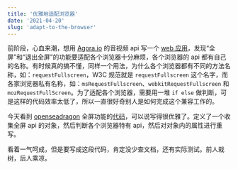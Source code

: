 ```yaml
---
title: '优雅地适配浏览器'
date: '2021-04-20'
slug: 'adapt-to-the-browser'
---
```


前阶段，心血来潮，想用 [Agora.io](https://www.agora.io/cn) 的音视频 api 写一个 [web 应用](https://github.com/zsdycs/room)，发现“全屏”和“退出全屏”的功能要适配各个浏览器十分麻烦，各个浏览器的 api 都有自己的名称。有时候真的搞不懂，同样一个用法，为什么各个浏览器都有不同的方法名称，如：`requestFullscreen`，W3C 规范就是 `requestFullscreen` 这个名字，而各家浏览器私有名称，如：`msRequestFullscreen`、`webkitRequestFullscreen` 和 `mozRequestFullScreen`。为了适配各个浏览器，需要用一堆 `if else` 做判断，可是这样的代码效率太低了，所以一直很好奇别人是如何完成这个兼容工作的。

今天看到 [openseadragon](http://openseadragon.github.io/) 全屏功能的[代码](https://github.com/openseadragon/openseadragon/blob/master/src/fullscreen.js)，可以说写得很优雅了。定义了一个收集全屏 api 的对象，然后判断各个浏览器特有 api，然后对对象内的属性进行重写。

看着一气呵成，但是要写成这段代码，肯定没少查文档，还有实际测试。前人栽树，后人乘凉。
